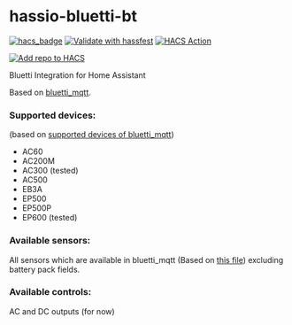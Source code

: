 # hassio-bluetti-bt
[![hacs_badge](https://img.shields.io/badge/HACS-Custom-41BDF5.svg)](https://github.com/hacs/integration)
[![Validate with hassfest](https://github.com/Patrick762/hassio-bluetti-bt/actions/workflows/hassfest_validation.yml/badge.svg)](https://github.com/Patrick762/hassio-bluetti-bt/actions/workflows/hassfest_validation.yml)
[![HACS Action](https://github.com/Patrick762/hassio-bluetti-bt/actions/workflows/HACS.yml/badge.svg)](https://github.com/Patrick762/hassio-bluetti-bt/actions/workflows/HACS.yml)

[![Add repo to HACS](https://my.home-assistant.io/badges/hacs_repository.svg)](https://my.home-assistant.io/redirect/hacs_repository/?repository=hassio-bluetti-bt&owner=Patrick762)

Bluetti Integration for Home Assistant

Based on [bluetti_mqtt](https://github.com/warhammerkid/bluetti_mqtt).

### Supported devices:
(based on [supported devices of bluetti_mqtt](https://github.com/warhammerkid/bluetti_mqtt/tree/main/bluetti_mqtt/core/devices))

- AC60
- AC200M
- AC300 (tested)
- AC500
- EB3A
- EP500
- EP500P
- EP600 (tested)

### Available sensors:
All sensors which are available in bluetti_mqtt (Based on [this file](https://github.com/warhammerkid/bluetti_mqtt/blob/main/bluetti_mqtt/mqtt_client.py))
excluding battery pack fields.

### Available controls:
AC and DC outputs (for now)
